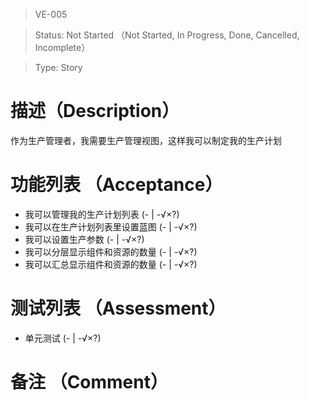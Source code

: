 > VE-005

> Status: Not Started （Not Started, In Progress, Done, Cancelled, Incomplete）

> Type: Story

# 描述（Description）
作为生产管理者，我需要生产管理视图，这样我可以制定我的生产计划

# 功能列表 （Acceptance）
* 我可以管理我的生产计划列表 (- | -√×?)
* 我可以在生产计划列表里设置蓝图 (- | -√×?)
* 我可以设置生产参数 (- | -√×?)
* 我可以分层显示组件和资源的数量 (- | -√×?)
* 我可以汇总显示组件和资源的数量 (- | -√×?)

# 测试列表 （Assessment）
* 单元测试 (- | -√×?)

# 备注 （Comment）

